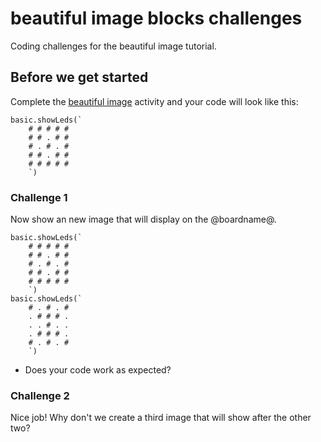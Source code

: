 # beautiful image blocks challenges

Coding challenges for the beautiful image tutorial. 

## Before we get started

Complete the [beautiful image](/lessons/beautiful-image/activity) activity and your code will look like this:

```blocks
basic.showLeds(`
    # # # # #
    # # . # #
    # . # . #
    # # . # #
    # # # # #
    `)
```

### Challenge 1

Now show an new image that will display on the @boardname@.

```blocks
basic.showLeds(`
    # # # # #
    # # . # #
    # . # . #
    # # . # #
    # # # # #
    `)
basic.showLeds(`
    # . # . #
    . # # # .
    . . # . .
    . # # # .
    # . # . #
    `)
```

* Does your code work as expected?

### Challenge 2

Nice job! Why don't we create a third image that will show after the other two?

